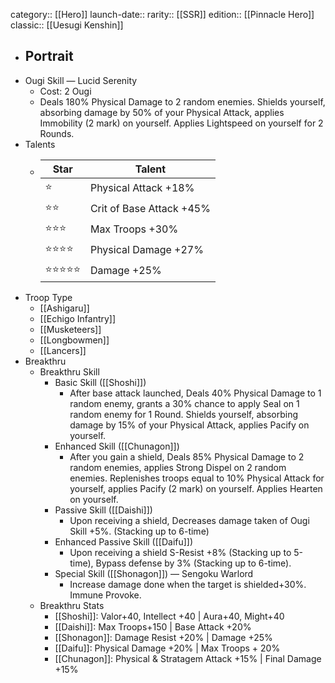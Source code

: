 category:: [[Hero]]
launch-date:: 
rarity:: [[SSR]]
edition:: [[Pinnacle Hero]]
classic:: [[Uesugi Kenshin]]

- Portrait
	-
- Ougi Skill — Lucid Serenity
	- Cost: 2 Ougi
	- Deals 180% Physical Damage to 2 random enemies. Shields yourself, absorbing damage by 50% of your Physical Attack, applies Immobility (2 mark) on yourself. Applies Lightspeed on yourself for 2 Rounds.
- Talents
	- | Star | Talent |
	  | --- | --- |
	  | ⭐️ | Physical Attack +18% |
	  | ⭐️⭐️ | Crit of Base Attack +45% |
	  | ⭐️⭐️⭐️ | Max Troops +30% |
	  | ⭐️⭐️⭐️⭐️ | Physical Damage +27% |
	  | ⭐️⭐️⭐️⭐️⭐️ | Damage +25% |
- Troop Type
	- [[Ashigaru]]
	- [[Echigo Infantry]]
	- [[Musketeers]]
	- [[Longbowmen]]
	- [[Lancers]]
- Breakthru
	- Breakthru Skill
		- Basic Skill ([[Shoshi]])
			- After base attack launched, Deals 40% Physical Damage to 1 random enemy, grants a 30% chance to apply Seal on 1 random enemy for 1 Round. Shields yourself, absorbing damage by 15% of your Physical Attack, applies Pacify on yourself.
		- Enhanced Skill ([[Chunagon]])
			- After you gain a shield, Deals 85% Physical Damage to 2 random enemies, applies Strong Dispel on 2 random enemies. Replenishes troops equal to 10% Physical Attack for yourself, applies Pacify (2 mark) on yourself. Applies Hearten on yourself.
		- Passive Skill ([[Daishi]])
			- Upon receiving a shield, Decreases damage taken of Ougi Skill +5%. (Stacking up to 6-time)
		- Enhanced Passive Skill ([[Daifu]])
			- Upon receiving a shield S-Resist +8% (Stacking up to 5-time), Bypass defense by 3% (Stacking up to 6-time).
		- Special Skill ([[Shonagon]])  — Sengoku Warlord
			- Increase damage done when the target is shielded+30%. Immune Provoke.
	- Breakthru Stats
		- [[Shoshi]]: Valor+40, Intellect +40 | Aura+40, Might+40
		- [[Daishi]]: Max Troops+150 | Base Attack +20%
		- [[Shonagon]]: Damage Resist +20% | Damage +25%
		- [[Daifu]]: Physical Damage +20% | Max Troops + 20%
		- [[Chunagon]]: Physical & Stratagem Attack +15% | Final Damage +15%